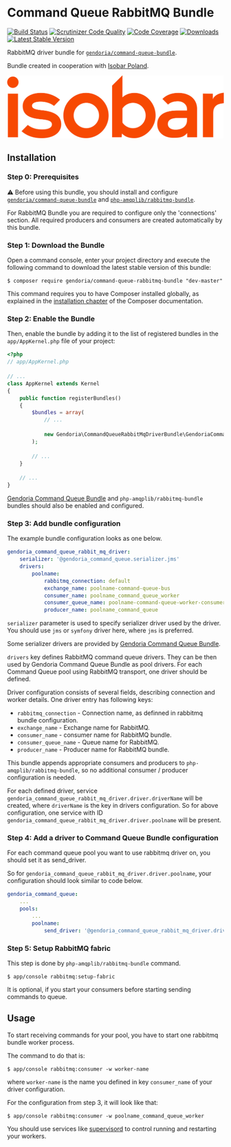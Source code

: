# Command Queue RabbitMQ Bundle

[![Build Status](https://img.shields.io/travis/Gendoria/command-queue-rabbitmq-bundle/master.svg)](https://travis-ci.org/Gendoria/command-queue-rabbitmq-bundle)
[![Scrutinizer Code Quality](https://img.shields.io/scrutinizer/g/Gendoria/command-queue-rabbitmq-bundle.svg)](https://scrutinizer-ci.com/g/Gendoria/command-queue-rabbitmq-bundle/?branch=master)
[![Code Coverage](https://img.shields.io/scrutinizer/coverage/g/Gendoria/command-queue-rabbitmq-bundle.svg)](https://scrutinizer-ci.com/g/Gendoria/command-queue-rabbitmq-bundle/?branch=master)
[![Downloads](https://img.shields.io/packagist/dt/gendoria/command-queue-rabbitmq-bundle.svg)](https://packagist.org/packages/gendoria/command-queue-rabbitmq-bundle)
[![Latest Stable Version](https://img.shields.io/packagist/v/gendoria/command-queue-rabbitmq-bundle.svg)](https://packagist.org/packages/gendoria/command-queue-rabbitmq-bundle)

RabbitMQ driver bundle for [`gendoria/command-queue-bundle`](https://github.com/Gendoria/command-queue-bundle).

Bundle created in cooperation with [Isobar Poland](http://www.isobar.com/pl/).

![Isobar Poland](doc/images/isobar.jpg "Isobar Poland logo") 

## Installation

### Step 0: Prerequisites

:warning: Before using this bundle, you should install and configure 
[`gendoria/command-queue-bundle`](https://github.com/Gendoria/command-queue-bundle) and 
[`php-amqplib/rabbitmq-bundle`](https://github.com/php-amqplib/RabbitMqBundle).

For RabbitMQ Bundle you are required to configure only the 'connections' section.
All required producers and consumers are created automatically by this bundle.

### Step 1: Download the Bundle


Open a command console, enter your project directory and execute the
following command to download the latest stable version of this bundle:

```console
$ composer require gendoria/command-queue-rabbitmq-bundle "dev-master"
```

This command requires you to have Composer installed globally, as explained
in the [installation chapter](https://getcomposer.org/doc/00-intro.md)
of the Composer documentation.

### Step 2: Enable the Bundle


Then, enable the bundle by adding it to the list of registered bundles
in the `app/AppKernel.php` file of your project:

```php
<?php
// app/AppKernel.php

// ...
class AppKernel extends Kernel
{
    public function registerBundles()
    {
        $bundles = array(
            // ...

            new Gendoria\CommandQueueRabbitMqDriverBundle\GendoriaCommandQueueRabbitMqDriverBundle(),
        );

        // ...
    }

    // ...
}
```

[Gendoria Command Queue Bundle](https://github.com/Gendoria/command-queue-bundle) and `php-amqplib/rabbitmq-bundle`
bundles should also be enabled and configured.


### Step 3: Add bundle configuration

The example bundle configuration looks as one below.

```yaml
gendoria_command_queue_rabbit_mq_driver:
    serializer: '@gendoria_command_queue.serializer.jms'
    drivers:
        poolname:
            rabbitmq_connection: default
            exchange_name: poolname-command-queue-bus
            consumer_name: poolname_command_queue_worker
            consumer_queue_name: poolname-command-queue-worker-consumer
            producer_name: poolname_command_queue
```

`serializer` parameter is used to specify serializer driver used by the driver. 
You should use `jms` or `symfony` driver here, where `jms` is preferred.

Some serializer drivers are provided by [Gendoria Command Queue Bundle](https://github.com/Gendoria/command-queue-bundle).

`drivers` key defines RabbitMQ command queue drivers. They can be then used by Gendoria Command Queue Bundle
as pool drivers. For each Command Queue pool using RabbitMQ transport, one driver should be defined.

Driver configuration consists of several fields, describing connection and worker details.
One driver entry has following keys:

- `rabbitmq_connection` - Connection name, as definned in rabbitmq bundle configuration.
- `exchange_name` - Exchange name for RabbitMQ.
- `consumer_name` - consumer name for RabbitMQ bundle.
- `consumer_queue_name` - Queue name for RabbitMQ.
- `producer_name` - Producer name for RabbitMQ bundle.

This bundle appends appropriate consumers and producers to `php-amqplib/rabbitmq-bundle`,
so no additional consumer / producer configuration is needed.

For each defined driver, service `gendoria_command_queue_rabbit_mq_driver.driver.driverName` will be created,
where `driverName` is the key in drivers configuration. So for above configuration, one service with ID 
`gendoria_command_queue_rabbit_mq_driver.driver.poolname` will be present.

### Step 4: Add a driver to Command Queue Bundle configuration

For each command queue pool you want to use rabbitmq driver on, you should set it as send_driver.

So for `gendoria_command_queue_rabbit_mq_driver.driver.poolname`, your configuration should look similar 
to code below.

```yaml
gendoria_command_queue:
    ...
    pools:
        ...
        poolname:
            send_driver: '@gendoria_command_queue_rabbit_mq_driver.driver.poolname'
```

### Step 5: Setup RabbitMQ fabric

This step is done by `php-amqplib/rabbitmq-bundle` command.

```console
$ app/console rabbitmq:setup-fabric
```

It is optional, if you start your consumers before starting sending commands to queue.

## Usage

To start receiving commands for your pool, you have to start one rabbitmq bundle worker process.

The command to do that is:

```console
$ app/console rabbitmq:consumer -w worker-name
```

where `worker-name` is the name you defined in key `consumer_name` of your driver configuration.

For the configuration from step 3, it will look like that:

```console
$ app/console rabbitmq:consumer -w poolname_command_queue_worker
```

You should use services like [supervisord](http://supervisord.org/) to control running and restarting your workers.